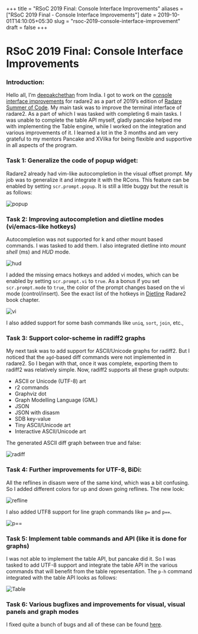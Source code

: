 +++
title = "RSoC 2019 Final: Console Interface Improvements"
aliases = ["RSoC 2019 Final - Console Interface Improvements"]
date = 2019-10-01T14:10:05+05:30
slug = "rsoc-2019-console-interface-improvement"
draft = false
+++

# RSoC 2019 Final: Console Interface Improvements

### Introduction:
Hello all, I’m [deepakchethan](https://github.com/deepakchethan) from India. I got to work on the [console interface improvements](https://www.radare.org/rsoc/2019/ideas.html#title_0) for radare2 as a part of 2019’s edition of [Radare Summer of Code](https://www.radare.org/rsoc/2019/ideas.htm). My main task was to improve the terminal interface of radare2. As a part of which I was tasked with completing 6 main tasks. I was unable to complete the table API myself, gladly pancake helped me with implementing the Table engine, while I worked on the integration and various improvements of it. I learned a lot in the 3 months and am very grateful to my mentors Pancake and XVilka for being flexible and supportive in all aspects of the program.

### Task 1: Generalize the code of popup widget:
Radare2 already had vim-like autocompletion in the visual offset prompt. My job was to generalize it and integrate it with the RCons. This feature can be enabled by setting `scr.prompt.popup`. It is still a little buggy but the result is as follows:

![popup](/blog/images/rsoc_popup.png)

### Task 2: Improving autocompletion and dietline modes (vi/emacs-like hotkeys)
Autocompletion was not supported for k and other mount based commands. I was tasked to add them. I also integrated dietline into *mount shell* (ms) and *HUD* mode.

![hud](/blog/images/rsoc_hud.png)

I added the missing emacs hotkeys and added vi modes, which can be enabled by setting `scr.prompt.vi` to `true`. As a bonus if you set `scr.prompt.mode` to `true`, the color of the prompt changes based on the vi mode (control/insert). See the exact list of the hotkeys in [Dietline](https://radare.gitbooks.io/radare2book/content/basic_commands/dietline.html) Radare2 book chapter.

![vi](/blog/images/rsoc_vi.png)

I also added support for some bash commands like `uniq`, `sort`, `join`, etc.,

### Task 3: Support color-scheme in radiff2 graphs
My next task was to add support for ASCII/Unicode graphs for radiff2. But I noticed that the `agd`-based diff commands were not implemented in radare2. So I began with that, once it was complete, exporting them to radiff2 was relatively simple. Now, radiff2 supports all these graph outputs:

 - ASCII or Unicode (UTF-8) art
 - r2 commands
 - Graphviz dot
 - Graph Modelling Language (GML)
 - JSON
 - JSON with disasm
 - SDB key-value
 - Tiny ASCII/Unicode art
 - Interactive ASCII/Unicode art

The generated ASCII diff graph between true and false:

![radiff](/blog/images/rsoc_radiff2_graph.png)

### Task 4: Further improvements for UTF-8, BiDi:
All the reflines in disasm were of the same kind, which was a bit confusing. So I added different colors for up and down going reflines. The new look:

![refline](/blog/images/rsoc_refline.png)

I also added UTF8 support for line graph commands like `p=` and `p==`.

![p==](/blog/images/rsoc_p=.png)

### Task 5: Implement table commands and API (like it is done for graphs)
I was not able to implement the table API, but pancake did it. So I was tasked to add UTF-8 support and integrate the table API in the various commands that will benefit from the table representation. The `p-h` command integrated with the table API looks as follows:

![Table](/blog/images/rsoc_table.png)

### Task 6: Various bugfixes and improvements for visual, visual panels and graph modes
I fixed quite a bunch of bugs and all of these can be found [here](https://github.com/radareorg/radare2/pulls?utf8=%E2%9C%93&q=is%3Apr+is%3Aclosed+author%3Adeepakchethan+).  
	




